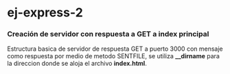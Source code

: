 # ej-express-2

### Creación de servidor con respuesta a GET a index principal

Estructura basica de servidor de respuesta GET a puerto 3000 con mensaje como respuesta por medio de metodo SENTFILE, se utiliza     **__dirname** para la direccion donde se aloja el archivo **index.html**.
